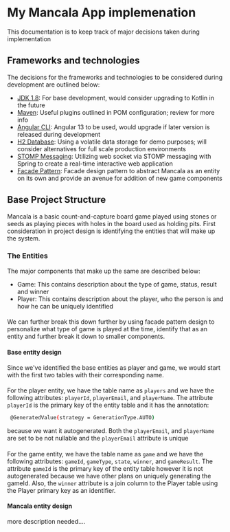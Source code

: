 # My Mancala App implemenation
This documentation is to keep track of major decisions taken during implementation

## Frameworks and technologies
The decisions for the frameworks and technologies to be considered during development are outlined below:
- [JDK 1.8](http://www.oracle.com/technetwork/java/javase/downloads/jdk8-downloads-2133151.html): For base development, would consider upgrading to Kotlin in the future
- [Maven](https://maven.apache.org): Useful plugins outlined in POM configuration; review for more info
- [Angular CLI](https://angular.io/cli): Angular 13 to be used, would upgrade if later version is released during development
- [H2 Database](https://www.h2database.com/html/main.html): Using a volatile data storage for demo purposes; will consider alternatives for full scale production environments
- [STOMP Messaging](https://stomp.github.io/): Utilizing web socket via STOMP messaging with Spring to create a real-time interactive web application
- [Facade Pattern](https://en.wikipedia.org/wiki/Facade_pattern): Facade design pattern to abstract Mancala as an entity on its own and provide an avenue for addition of new game components


## Base Project Structure
Mancala is a basic count-and-capture board game played using stones or seeds as playing pieces with
holes in the board used as holding pits. 
First consideration in project design is identifying the entities that will make up the system.
### The Entities
The major components that make up the same are described below:
- Game: This contains description about the type of game, status, result and winner
- Player: This contains description about the player, who the person is and how he can be uniquely identified
####
We can further break this down further by using facade pattern design to personalize what type of game is played at the time,
identify that as an entity and further break it down to smaller components.
#### Base entity design
Since we've identified the base entities as player and game, we would start with the first two tables with their corresponding name.  
####
For the player entity, we have the table name as `players` and  we have the following attributes: `playerId`, `playerEmail`, and `playerName`. 
The attribute `playerId` is the primary key of the entity table and it has the annotation:
```sh
 @GeneratedValue(strategy = GenerationType.AUTO)
```
because we want it autogenerated. Both the `playerEmail`, and `playerName` are set to be not nullable and the `playerEmail` attribute is unique
####
For the game entity, we have the table name as `game` and  we have the following attributes: `gameId`, `gameType`, `state`, `winner`, and `gameResult`.
The attribute `gameId` is the primary key of the entity table however it is not autogenerated because we have other plans on uniquely generating the gameId.
Also, the `winner` attribute is a join column to the Player table using the Player primary key as an identifier.


#### Mancala entity design
more description needed....
